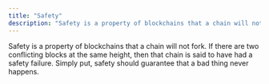 ```yaml
---
title: "Safety"
description: "Safety is a property of blockchains that a chain will not fork."
---
```


Safety is a property of blockchains that a chain will not fork. If there are two conflicting blocks at the same height, then that chain is said to have had a safety failure. Simply put, safety should guarantee that a bad thing never happens.